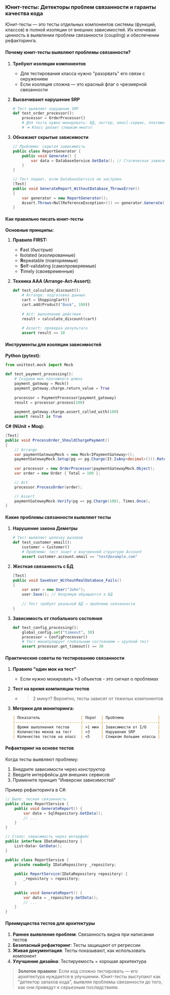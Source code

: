 ### Юнит-тесты: Детекторы проблем связанности и гаранты качества кода

Юнит-тесты — это тесты отдельных компонентов системы (функций, классов) в полной изоляции от внешних зависимостей. Их ключевая ценность в выявлении проблем связанности (coupling) и обеспечении рефакторинга.

#### Почему юнит-тесты выявляют проблемы связанности?
1. **Требуют изоляции компонентов**
   - Для тестирования класса нужно "разорвать" его связи с окружением
   - Если изоляция сложна — это красный флаг о чрезмерной связанности

2. **Высвечивают нарушение SRP**
   ```python
   # Тест выявляет нарушение SRP
   def test_order_processor():
       processor = OrderProcessor()
       # Для теста нужно мокировать: БД, логгер, email-сервис, платежный шлюз
       # ➔ Класс делает слишком много!
   ```

3. **Обнажают скрытые зависимости**
   ```csharp
   // Проблема: скрытая зависимость
   public class ReportGenerator {
       public void Generate() {
           var data = DatabaseService.GetData(); // Статическая зависимость
       }
   }

   // Тест падает, если DatabaseService не настроен
   [Test]
   public void GenerateReport_WithoutDatabase_ThrowsError()
   {
       var generator = new ReportGenerator();
       Assert.Throws<NullReferenceException>(() => generator.Generate());
   }
   ```

#### Как правильно писать юнит-тесты
**Основные принципы:**
1. **Правило FIRST:**
   - **F**ast (быстрые)
   - **I**solated (изолированные)
   - **R**epeatable (повторяемые)
   - **S**elf-validating (самопроверяемые)
   - **T**imely (своевременные)

2. **Техника AAA (Arrange-Act-Assert):**
   ```python
   def test_calculate_discount():
       # Arrange: подготовка данных
       cart = ShoppingCart()
       cart.add(Product("Book", 100))
       
       # Act: выполнение действия
       result = calculate_discount(cart)
       
       # Assert: проверка результата
       assert result == 10
   ```

#### Инструменты для изоляции зависимостей

**Python (pytest):**
```python
from unittest.mock import Mock

def test_payment_processing():
    # Создаем мок платежного шлюза
    payment_gateway = Mock()
    payment_gateway.charge.return_value = True
    
    processor = PaymentProcessor(payment_gateway)
    result = processor.process(100)
    
    payment_gateway.charge.assert_called_with(100)
    assert result is True
```

**C# (NUnit + Moq):**
```csharp
[Test]
public void ProcessOrder_ShouldChargePayment()
{
    // Arrange
    var paymentGatewayMock = new Mock<IPaymentGateway>();
    paymentGatewayMock.Setup(pg => pg.Charge(It.IsAny<decimal>())).Returns(true);
    
    var processor = new OrderProcessor(paymentGatewayMock.Object);
    var order = new Order { Total = 100 };

    // Act
    processor.ProcessOrder(order);

    // Assert
    paymentGatewayMock.Verify(pg => pg.Charge(100), Times.Once);
}
```

#### Какие проблемы связанности выявляют тесты

1. **Нарушение закона Деметры**
   ```python
   # Тест выявляет цепочку вызовов
   def test_customer_email():
       customer = Customer()
       # Проблема: тест знает о внутренней структуре Account
       assert customer.account.email == "test@example.com"
   ```

2. **Жесткая связанность с БД**
   ```csharp
   [Test]
   public void SaveUser_WithoutRealDatabase_Fails()
   {
       var user = new User("John");
       user.Save(); // Напрямую обращается к БД
       
       // Тест требует реальной БД → проблема связанности
   }
   ```

3. **Зависимость от глобального состояния**
   ```python
   def test_config_processing():
       global_config.set("timeout", 30)
       processor = ConfigProcessor()
       # Тест манипулирует глобальным состоянием → хрупкий тест
       assert processor.get_timeout() == 30
   ```

#### Практические советы по тестированию связанности

1. **Правило "один мок на тест"**
   - Если нужно мокировать >3 объектов - это сигнал о проблемах

2. **Тест на время компиляции тестов**
   - >2 минут? Вероятно, тесты зависят от тяжелых компонентов

3. **Метрики для мониторинга:**
   ```markdown
   | Показатель                  | Порог  | Проблема               |
   |-----------------------------|--------|------------------------|
   | Время выполнения тестов     | >1 мин | Зависимости от I/O     |
   | Количество моков на тест    | >3     | Нарушение SRP          |
   | Количество тестов на класс  | <5     | Слишком большие классы |
   ```

#### Рефакторинг на основе тестов
Когда тесты выявляют проблему:
1. Внедрите зависимости через конструктор
2. Введите интерфейсы для внешних сервисов
3. Примените принцип "Инверсии зависимостей"
   
Пример рефакторинга в C#:
```csharp
// Было: тесная связанность
public class ReportService {
    public void GenerateReport() {
        var data = SqlRepository.GetData();
        // ...
    }
}

// Стало: зависимость через интерфейс
public interface IDataRepository {
    List<Data> GetData();
}

public class ReportService {
    private readonly IDataRepository _repository;
    
    public ReportService(IDataRepository repository) {
        _repository = repository;
    }
    
    public void GenerateReport() {
        var data = _repository.GetData();
        // ...
    }
}
```

#### Преимущества тестов для архитектуры
1. **Раннее выявление проблем**: Связанность видна при написании тестов
2. **Безопасный рефакторинг**: Тесты защищают от регрессии
3. **Живая документация**: Тесты показывают, как использовать компонент
4. **Улучшение дизайна**: Тестируемость = хорошая архитектура

> **Золотое правило**: Если код сложно тестировать — его архитектура нуждается в улучшении. Юнит-тесты выступают как "детектор запахов кода", выявляя проблемы связанности до того, как они приведут к серьезным последствиям.